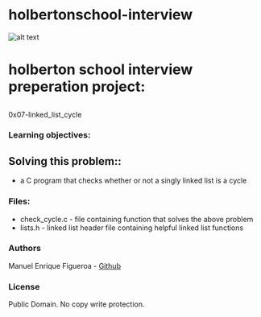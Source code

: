 # holbertonschool-interview
![alt text](https://external-content.duckduckgo.com/iu/?u=https%3A%2F%2Fwww.holbertonschool.com%2Fholberton-logo-simple.png&f=1&nofb=1)

# holberton school interview preperation project:
## 
0x07-linked_list_cycle
### Learning objectives:
## Solving this problem::
* a C program that checks whether or not a singly linked list is a cycle

### Files:
* check_cycle.c - file containing function that solves the above problem
* lists.h - linked list header file containing helpful linked list functions

### Authors
Manuel Enrique Figueroa - [Github](https://github.com/FicusCarica308)

### License
Public Domain. No copy write protection.

